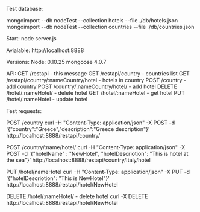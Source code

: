 Test database:

mongoimport --db nodeTest --collection hotels --file ./db/hotels.json
mongoimport --db nodeTest --collection countries --file ./db/countries.json

Start:
node server.js

Avialable: http://localhost:8888

Versions:
Node: 0.10.25
mongoose 4.0.7

API:
    GET /restapi - this message
    GET /restapi/country - countries list
    GET /restapi/country/:nameCountry/hotel - hotels in country
    POST /country - add country
    POST /country/:nameCountry/hotel/ - add hotel
    DELETE /hotel/:nameHotel/ - delete hotel
    GET /hotel/:nameHotel - get hotel
    PUT /hotel/:nameHotel - update hotel

Test requests:

POST /country
curl -H "Content-Type: application/json" -X POST -d '{"country":"Greece","description":"Greece description"}' http://localhost:8888/restapi/country/

POST /country/:name/hotel/
curl -H "Content-Type: application/json" -X POST -d '{"hotelName" : "NewHotel", "hotelDescriotion": "This is hotel at the sea"}' http://localhost:8888/restapi/country/Italy/hotel

PUT /hotel/nameHotel
curl -H "Content-Type: application/json" -X PUT -d '{"hotelDescriotion": "This is NewHotel"}' http://localhost:8888/restapi/hotel/NewHotel

DELETE /hotel/:nameHotel/ - delete hotel
curl -X DELETE http://localhost:8888/restapi/hotel/NewHotel
